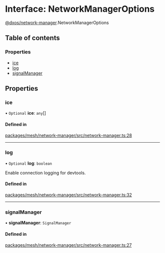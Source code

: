 # Interface: NetworkManagerOptions

[@dxos/network-manager](../modules/dxos_network_manager.md).NetworkManagerOptions

## Table of contents

### Properties

- [ice](dxos_network_manager.NetworkManagerOptions.md#ice)
- [log](dxos_network_manager.NetworkManagerOptions.md#log)
- [signalManager](dxos_network_manager.NetworkManagerOptions.md#signalmanager)

## Properties

### ice

• `Optional` **ice**: `any`[]

#### Defined in

[packages/mesh/network-manager/src/network-manager.ts:28](https://github.com/dxos/dxos/blob/32ae9b579/packages/mesh/network-manager/src/network-manager.ts#L28)

___

### log

• `Optional` **log**: `boolean`

Enable connection logging for devtools.

#### Defined in

[packages/mesh/network-manager/src/network-manager.ts:32](https://github.com/dxos/dxos/blob/32ae9b579/packages/mesh/network-manager/src/network-manager.ts#L32)

___

### signalManager

• **signalManager**: `SignalManager`

#### Defined in

[packages/mesh/network-manager/src/network-manager.ts:27](https://github.com/dxos/dxos/blob/32ae9b579/packages/mesh/network-manager/src/network-manager.ts#L27)
